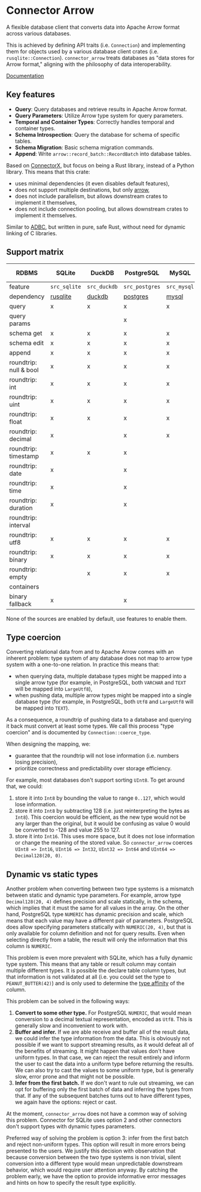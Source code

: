 # Connector Arrow

A flexible database client that converts data into Apache Arrow format across various databases.

This is achieved by defining API traits (i.e. `Connection`) and implementing them for objects used
by a various database client crates (i.e. `rusqlite::Connection`). `connector_arrow` treats
databases as "data stores for Arrow format," aligning with the philosophy of data interoperability.

[Documentation](https://docs.rs/connector_arrow)

## Key features

- **Query**: Query databases and retrieve results in Apache Arrow format.
- **Query Parameters**: Utilize Arrow type system for query parameters.
- **Temporal and Container Types**: Correctly handles temporal and container types.
- **Schema Introspection**: Query the database for schema of specific tables.
- **Schema Migration**: Basic schema migration commands.
- **Append**: Write `arrow::record_batch::RecordBatch` into database tables.

Based on [ConnectorX](https://github.com/sfu-db/connector-x), but focus on being a Rust library,
instead of a Python library. This means that this crate:

- uses minimal dependencies (it even disables default features),
- does not support multiple destinations, but only [arrow](https://crates.io/crates/arrow),
- does not include parallelism, but allows downstream crates to implement it themselves,
- does not include connection pooling, but allows downstream crates to implement it themselves.

Similar to [ADBC](https://arrow.apache.org/docs/format/ADBC.html), but written in pure, safe Rust,
without need for dynamic linking of C libraries.

## Support matrix

| RDBMS | SQLite | DuckDB | PostgreSQL | MySQL | Microsoft SQL Server |
| --- | --- | --- | --- | --- | --- |
| feature | `src_sqlite` | `src_duckdb` | `src_postgres` | `src_mysql` | `src_tiberius` |
| dependency | [rusqlite](https://crates.io/crates/rusqlite) | [duckdb](https://crates.io/crates/duckdb) | [postgres](https://crates.io/crates/postgres) | [mysql](https://crates.io/crates/mysql) | [tiberius](https://crates.io/crates/tiberius) |
| query | x | x | x | x | x |
| query params |  |  | x |  |  |
| schema get | x | x | x | x | x |
| schema edit | x | x | x | x | x |
| append | x | x | x | x | x |
| roundtrip: null & bool | x | x | x | x | x |
| roundtrip: int | x | x | x | x | x |
| roundtrip: uint | x | x | x | x | x |
| roundtrip: float | x | x | x | x | x |
| roundtrip: decimal | x |  | x | x | x |
| roundtrip: timestamp | x | x | x |  |  |
| roundtrip: date | x |  | x |  |  |
| roundtrip: time | x |  | x |  |  |
| roundtrip: duration | x |  | x |  |  |
| roundtrip: interval |  |  |  |  |  |
| roundtrip: utf8 | x | x | x | x | x |
| roundtrip: binary | x | x | x | x |  |
| roundtrip: empty |  | x | x | x | x |
| containers |  |  |  |  |  |
| binary fallback | x |  | x |  |  |

None of the sources are enabled by default, use features to enable them.

## Type coercion

Converting relational data from and to Apache Arrow comes with an inherent problem: type system of
any database does not map to arrow type system with a one-to-one relation. In practice this means
that:

- when querying data, multiple database types might be mapped into a single arrow type (for example,
  in PostgreSQL, both `VARCHAR` and `TEXT` will be mapped into `LargeUtf8`),
- when pushing data, multiple arrow types might be mapped into a single database type (for example,
  in PostgreSQL, both `Utf8` and `LargeUtf8` will be mapped into `TEXT`).

As a consequence, a roundtrip of pushing data to a database and querying it back must convert at
least some types. We call this process "type coercion" and is documented by
`Connection::coerce_type`.

When designing the mapping, we:

- guarantee that the roundtrip will not lose information (i.e. numbers losing precision),
- prioritize correctness and predictability over storage efficiency.

For example, most databases don't support sorting `UInt8`. To get around that, we could:

1.  store it into `Int8` by bounding the value to range `0..127`, which would lose information.
2.  store it into `Int8` by subtracting 128 (i.e. just reinterpreting the bytes as `Int8`). This
    coercion would be efficient, as the new type would not be any larger than the original, but it
    would be confusing as value 0 would be converted to -128 and value 255 to 127.
3.  store it into `Int16`. This uses more space, but it does not lose information or change the
    meaning of the stored value. So `connector_arrow` coerces `UInt8 => Int16`, `UInt16 => Int32`,
    `UInt32 => Int64` and `UInt64 => Decimal128(20, 0)`.

## Dynamic vs static types

Another problem when converting between two type systems is a mismatch between static and dynamic
type parameters. For example, arrow type `Decimal128(20, 4)` defines precision and scale statically,
in the schema, which implies that it must the same for all values in the array. On the other hand,
PostgreSQL type `NUMERIC` has dynamic precision and scale, which means that each value may have a
different pair of parameters. PostgreSQL does allow specifying parameters statically with
`NUMERIC(20, 4)`, but that is only available for column definition and not for query results. Even
when selecting directly from a table, the result will only the information that this column is
`NUMERIC`.

This problem is even more prevalent with SQLite, which has a fully dynamic type system. This means
that any table or result column may contain multiple different types. It is possible the declare
table column types, but that information is not validated at all (i.e. you could set the type to
`PEANUT_BUTTER(42)`) and is only used to determine the [type
affinity](https://www.sqlite.org/datatype3.html#type_affinity) of the column.

This problem can be solved in the following ways:

1.  **Convert to some other type.** For PostgreSQL `NUMERIC`, that would mean conversion to a
    decimal textual representation, encoded as `Utf8`. This is generally slow and inconvenient to
    work with.
2.  **Buffer and infer.** If we are able receive and buffer all of the result data, we could infer
    the type information from the data. This is obviously not possible if we want to support
    streaming results, as it would defeat all of the benefits of streaming. It might happen that
    values don't have uniform types. In that case, we can reject the result entirely and inform the
    user to cast the data into a uniform type before returning the results. We can also try to cast
    the values to some uniform type, but is generally slow, error prone and that might not be
    possible.
3.  **Infer from the first batch.** If we don't want to rule out streaming, we can opt for buffering
    only the first batch of data and inferring the types from that. If any of the subsequent batches
    turns out to have different types, we again have the options: reject or cast.

At the moment, `connector_arrow` does not have a common way of solving this problem. Connector for
SQLite uses option 2 and other connectors don't support types with dynamic types parameters.

Preferred way of solving the problem is option 3: infer from the first batch and reject non-uniform
types. This option will result in more errors being presented to the users. We justify this decision
with observation that because conversion between the two type systems is non trivial, silent
conversion into a different type would mean unpredictable downstream behavior, which would require
user attention anyway. By catching the problem early, we have the option to provide informative
error messages and hints on how to specify the result type explicitly.
